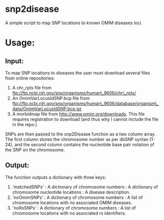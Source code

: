 snp2disease
===========

A simple script to map SNP locations to known OMIM diseases loci.

Usage:
======
Input:
------

To map SNP locations to diseases the user must download several files from online repositories:

1. A chr\_rpts file from ftp://ftp.ncbi.nih.gov/snp/organisms/human\_9606/chr\_rpts/
2. An OmimVarLocusIdSNP.bcp file from ftp://ftp.ncbi.nih.gov/snp/organisms/human\_9606/database/organism\_data/OmimVarLocusIdSNP.bcp.gz
3. A morbidmap file from http://www.omim.org/downloads. This file requires registration to download (and thus why I cannot include the file in the repo.)

SNPs are then passed to the snp2Disease function as a two column array. The first column stores the chromosome number as per dbSNP syntax (1-24), and the second column contains the nucleotide base pair notation of the SNP on the chromosome.


Output:
-------
The function outputs a dictionary with three keys:
1. 'matchedSNPs' : A dictionary of chromosome numbers : A dictionary of chromosome nucleotide locations : A disease description.
2. 'noOmimSNPs' : A dictionary of chromosome numbers : A list of chromosome locations with no associated OMIM diseases.
3. 'noRsSNPs' : A dictionary of chromosome numbers : A list of chromosome locations with no associated rs identifiers.

